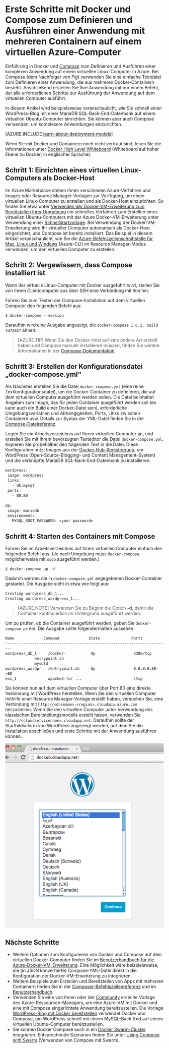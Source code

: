 <properties
   pageTitle="Docker und Compose auf einem virtuellen Computer | Microsoft Azure"
   description="Kurze Einführung in die Arbeit mit Compose und Docker auf virtuellen Linux-Computern in Azure"
   services="virtual-machines-linux"
   documentationCenter=""
   authors="dlepow"
   manager="timlt"
   editor=""
   tags="azure-resource-manager"/>

<tags
   ms.service="virtual-machines-linux"
   ms.devlang="NA"
   ms.topic="article"
   ms.tgt_pltfrm="vm-linux"
   ms.workload="infrastructure-services"
   ms.date="06/10/2016"
   ms.author="danlep"/>

# Erste Schritte mit Docker und Compose zum Definieren und Ausführen einer Anwendung mit mehreren Containern auf einem virtuellen Azure-Computer

Einführung in Docker und [Compose](http://github.com/docker/compose) zum Definieren und Ausführen einer komplexen Anwendung auf einem virtuellen Linux-Computer in Azure. Bei Compose (dem Nachfolger von *Fig*) verwenden Sie eine einfache Textdatei zum Definieren einer Anwendung, die aus mehreren Docker-Containern besteht. Anschließend erstellen Sie Ihre Anwendung mit nur einem Befehl, der alle erforderlichen Schritte zur Ausführung der Anwendung auf dem virtuellen Computer ausführt.

In diesem Artikel wird beispielsweise veranschaulicht, wie Sie schnell einen WordPress-Blog mit einer MariaDB SQL-Back-End-Datenbank auf einem virtuellen Ubuntu-Computer einrichten. Sie können aber auch Compose verwenden, um komplexere Anwendungen einzurichten.

[AZURE.INCLUDE [learn-about-deployment-models](../../includes/learn-about-deployment-models-both-include.md)]


Wenn Sie mit Docker und Containern noch nicht vertraut sind, lesen Sie die Informationen unter [Docker High Level Whiteboard](https://azure.microsoft.com/documentation/videos/docker-high-level-whiteboard/) (Whiteboard auf hoher Ebene zu Docker; in englischer Sprache).

## Schritt 1: Einrichten eines virtuellen Linux-Computers als Docker-Host

Im Azure Marketplace stehen Ihnen verschieden Azure-Verfahren und Images oder Resource Manager-Vorlagen zur Verfügung, um einen virtuellen Linux-Computer zu erstellen und als Docker-Host einzurichten. So finden Sie etwa unter [Verwenden der Docker-VM-Erweiterung zum Bereitstellen Ihrer Umgebung](virtual-machines-linux-dockerextension.md) ein schnelles Verfahren zum Erstellen eines virtuellen Ubuntu-Computers mit der Azure Docker-VM-Erweiterung unter Verwendung einer [Schnellstartvorlage](https://github.com/Azure/azure-quickstart-templates/tree/master/docker-simple-on-ubuntu). Bei Verwendung der Docker-VM-Erweiterung wird Ihr virtueller Computer automatisch als Docker-Host eingerichtet, und Compose ist bereits installiert. Das Beispiel in diesem Artikel veranschaulicht, wie Sie die [Azure-Befehlszeilenschnittstelle für Mac, Linux und Windows](../xplat-cli-install.md) (Azure-CLI) im Resource Manager-Modus verwenden, um den virtuellen Computer zu erstellen.

## Schritt 2: Vergewissern, dass Compose installiert ist

Wenn der virtuelle Linux-Computer mit Docker ausgeführt wird, stellen Sie von Ihrem Clientcomputer aus über SSH eine Verbindung mit ihm her.

Führen Sie zum Testen der Compose-Installation auf dem virtuellen Computer den folgenden Befehl aus:

```
$ docker-compose --version
```

Daraufhin wird eine Ausgabe angezeigt, die `docker-compose 1.6.2, build 4d72027` ähnelt.

>[AZURE.TIP] Wenn Sie den Docker-Host auf eine andere Art erstellt haben und Compose manuell installieren müssen, finden Sie weitere Informationen in der [Compose-Dokumentation](https://github.com/docker/compose/blob/882dc673ce84b0b29cd59b6815cb93f74a6c4134/docs/install.md).


## Schritt 3: Erstellen der Konfigurationsdatei „docker-compose.yml“

Als Nächstes erstellen Sie die Datei `docker-compose.yml` (eine reine Textkonfigurationsdatei), um die Docker-Container zu definieren, die auf dem virtuellen Computer ausgeführt werden sollen. Die Datei beinhaltet Angaben zum Image, das für jeden Container ausgeführt werden soll (es kann auch ein Build einer Docker-Datei sein), erforderliche Umgebungsvariablen und Abhängigkeiten, Ports, Links zwischen Containern usw. Details zur Syntax der YML-Datei finden Sie in der [Compose-Dateireferenz](http://docs.docker.com/compose/yml/).

Legen Sie ein Arbeitsverzeichnis auf Ihrem virtuellen Computer an, und erstellen Sie mit Ihrem bevorzugten Texteditor die Datei `docker-compose.yml`. Kopieren Sie probehalber den folgenden Text in die Datei. Diese Konfiguration nutzt Images aus der [Docker-Hub-Registrierung](https://registry.hub.docker.com/_/wordpress/), um WordPress (Open-Source-Blogging- und Content Management-System) und die verknüpfte MariaDB SQL-Back-End-Datenbank zu installieren.

 ```
 wordpress:
  image: wordpress
  links:
    - db:mysql
  ports:
    - 80:80

db:
  image: mariadb
  environment:
    MYSQL_ROOT_PASSWORD: <your password>

```

## Schritt 4: Starten des Containers mit Compose

Führen Sie im Arbeitsverzeichnis auf Ihrem virtuellen Computer einfach den folgenden Befehl aus. (Je nach Umgebung muss `docker-compose` möglicherweise mit `sudo` ausgeführt werden.)

```
$ docker-compose up -d

```

Dadurch werden die in `docker-compose.yml` angegebenen Docker-Container gestartet. Die Ausgabe sieht in etwa wie folgt aus:

```
Creating wordpress_db_1...
Creating wordpress_wordpress_1...
```

>[AZURE.NOTE] Verwenden Sie zu Beginn die Option **-d**, damit die Container kontinuierlich im Hintergrund ausgeführt werden.

Um zu prüfen, ob die Container ausgeführt werden, geben Sie `docker-compose ps` ein. Die Ausgabe sollte folgendermaßen aussehen:

```
Name             Command             State              Ports
-------------------------------------------------------------------------
wordpress_db_1     /docker-           Up                 3306/tcp
             entrypoint.sh
             mysqld
wordpress_wordpr   /entrypoint.sh     Up                 0.0.0.0:80->80
ess_1              apache2-for ...                       /tcp
```

Sie können nun auf dem virtuellen Computer über Port 80 eine direkte Verbindung mit WordPress herstellen. Wenn Sie den virtuellen Computer mithilfe einer Resource Manager-Vorlage erstellt haben, versuchen Sie, eine Verbindung mit `http://<dnsname>.<region>.cloudapp.azure.com` herzustellen. Wenn Sie den virtuellen Computer unter Verwendung des klassischen Bereitstellungsmodells erstellt haben, verwenden Sie `http://<cloudservicename>.cloudapp.net`. Daraufhin sollte der Startbildschirm von WordPress angezeigt werden, auf dem Sie die Installation abschließen und erste Schritte mit der Anwendung ausführen können.

![WordPress-Startbildschirm][wordpress_start]


## Nächste Schritte

* Weitere Optionen zum Konfigurieren von Docker und Compose auf dem virtuellen Docker-Computer finden Sie im [Benutzerhandbuch für die Azure-Docker-VM-Erweiterung](https://github.com/Azure/azure-docker-extension/blob/master/README.md). Eine Möglichkeit wäre beispielsweise, die (in JSON konvertierte) Compose-YML-Datei direkt in die Konfiguration der Docker-VM-Erweiterung zu integrieren.
* Weitere Beispiele zum Erstellen und Bereitstellen von Apps mit mehreren Containern finden Sie in der [Composer-Befehlszeilenreferenz](http://docs.docker.com/compose/reference/) und im [Benutzerhandbuch](http://docs.docker.com/compose/).
* Verwenden Sie eine von Ihnen oder der [Community](https://azure.microsoft.com/documentation/templates/) erstellte Vorlage des Azure-Ressourcen-Managers, um eine Azure-VM mit Docker und eine mit Compose eingerichtete Anwendung bereitzustellen. Die Vorlage [WordPress-Blog mit Docker bereitstellen](https://github.com/Azure/azure-quickstart-templates/tree/master/docker-wordpress-mysql) verwendet Docker und Compose, um WordPress schnell mit einem MySQL-Back-End auf einem virtuellen Ubuntu-Computer bereitzustellen.
* Sie können Docker Compose auch in ein [Docker Swarm-Cluster](virtual-machines-linux-docker-swarm.md) integrieren. Entsprechende Szenarien finden Sie unter [Using Compose with Swarm](https://docs.docker.com/compose/swarm/) (Verwenden von Compose mit Swarm).

<!--Image references-->

[wordpress_start]: ./media/virtual-machines-linux-docker-compose-quickstart/WordPress.png

<!---HONumber=AcomDC_0615_2016-->